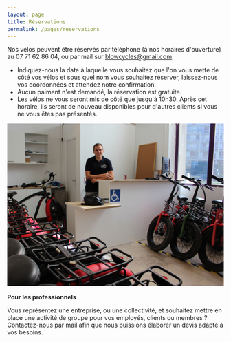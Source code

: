 ```yaml
---
layout: page
title: Réservations
permalink: /pages/reservations
---
```


Nos vélos peuvent être réservés par téléphone (à nos horaires d'ouverture) au 07 71 62 86 04, ou par mail sur blowcycles@gmail.com.

- Indiquez-nous la date à laquelle vous souhaitez que l'on vous mette de côté vos vélos et sous quel nom vous souhaitez réserver, laissez-nous vos coordonnées et attendez notre confirmation.
- Aucun paiment n'est demandé, la réservation est gratuite.
- Les vélos ne vous seront mis de côté que jusqu'à 10h30. Après cet horaire, ils seront de nouveau disponibles pour d'autres clients si vous ne vous êtes pas présentés.

<img src="/assets/images/reservation/reservation_1.jpg" alt="reservation_1" class="image-center"/>

**Pour les professionnels**

Vous représentez une entreprise, ou une collectivité, et souhaitez mettre en place une activité de groupe pour vos employés, clients ou membres ? Contactez-nous par mail afin que nous puissions élaborer un devis adapté à vos besoins.
